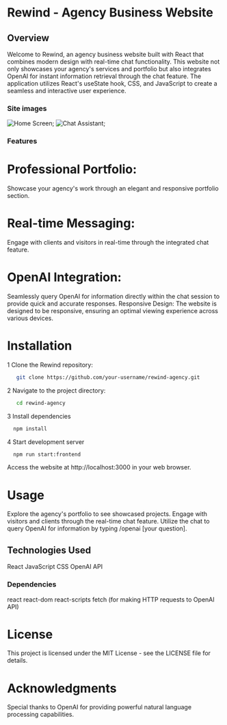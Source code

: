 # Rewind - Agency Business Website
## Overview
Welcome to Rewind, an agency business website built with React that combines modern design with real-time chat functionality. This website not only showcases your agency's services and portfolio but also integrates OpenAI for instant information retrieval through the chat feature. The application utilizes React's useState hook, CSS, and JavaScript to create a seamless and interactive user experience.

### Site images
![Home Screen]("https://github.com/oluobamzy/socialz/blob/5184537f432b368e030286be62da9f4688fc7605/app/src/components/Images/Rewind%20main%20page.PNG");
![Chat Assistant]("https://github.com/oluobamzy/socialz/blob/5184537f432b368e030286be62da9f4688fc7605/app/src/components/Images/rewind%20assistant.PNG");


### Features
# Professional Portfolio: 
Showcase your agency's work through an elegant and responsive portfolio section.
# Real-time Messaging: 
Engage with clients and visitors in real-time through the integrated chat feature.
# OpenAI Integration:
 Seamlessly query OpenAI for information directly within the chat session to provide quick and accurate responses.
Responsive Design: The website is designed to be responsive, ensuring an optimal viewing experience across various devices.

# Installation
1 Clone the Rewind repository:

``` bash
   git clone https://github.com/your-username/rewind-agency.git
```
2 Navigate to the project directory:
```bash
   cd rewind-agency

```
3 Install dependencies
   ```bash
     npm install
   ```
4 Start development server
   ```bash
     npm run start:frontend
   ```
   Access the website at http://localhost:3000 in your web browser.

# Usage
Explore the agency's portfolio to see showcased projects.
Engage with visitors and clients through the real-time chat feature.
Utilize the chat to query OpenAI for information by typing /openai [your question].

## Technologies Used
React
JavaScript
CSS
OpenAI API

### Dependencies
react
react-dom
react-scripts
fetch (for making HTTP requests to OpenAI API)

# License
This project is licensed under the MIT License - see the LICENSE file for details.

# Acknowledgments
Special thanks to OpenAI for providing powerful natural language processing capabilities.
